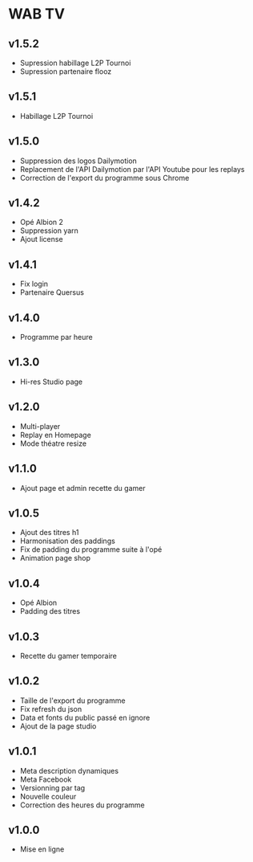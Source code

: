 # WAB TV

## v1.5.2
- Supression habillage L2P Tournoi 
- Supression partenaire flooz

## v1.5.1
- Habillage L2P Tournoi 

## v1.5.0
- Suppression des logos Dailymotion
- Replacement de l'API Dailymotion par l'API Youtube pour les replays
- Correction de l'export du programme sous Chrome 

## v1.4.2
- Opé Albion 2
- Suppression yarn
- Ajout license

## v1.4.1
- Fix login
- Partenaire Quersus

## v1.4.0
- Programme par heure

## v1.3.0
- Hi-res Studio page

## v1.2.0
- Multi-player
- Replay en Homepage
- Mode théatre resize

## v1.1.0
- Ajout page et admin recette du gamer

## v1.0.5
- Ajout des titres h1
- Harmonisation des paddings
- Fix de padding du programme suite à l'opé
- Animation page shop

## v1.0.4
- Opé Albion
- Padding des titres

## v1.0.3
- Recette du gamer temporaire

## v1.0.2
- Taille de l'export du programme
- Fix refresh du json
- Data et fonts du public passé en ignore
- Ajout de la page studio

## v1.0.1
- Meta description dynamiques
- Meta Facebook
- Versionning par tag
- Nouvelle couleur
- Correction des heures du programme

## v1.0.0
- Mise en ligne